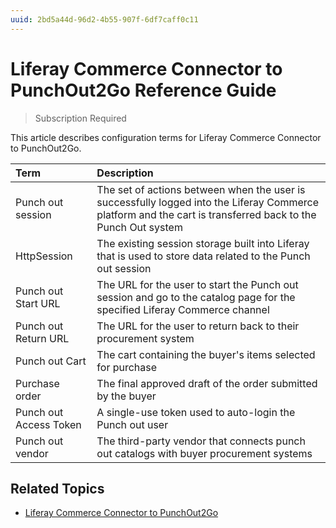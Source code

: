 ```yaml
---
uuid: 2bd5a44d-96d2-4b55-907f-6df7caff0c11
---
```

# Liferay Commerce Connector to PunchOut2Go Reference Guide

> Subscription Required

This article describes configuration terms for Liferay Commerce Connector to PunchOut2Go.

| Term | Description |
| :--- | :--- |
| Punch out session | The set of actions between when the user is successfully logged into the Liferay Commerce platform and the cart is transferred back to the Punch Out system |
| HttpSession | The existing session storage built into Liferay that is used to store data related to the Punch out session |
| Punch out Start URL | The URL for the user to start the Punch out session and go to the catalog page for the specified Liferay Commerce channel |
| Punch out Return URL | The URL for the user to return back to their procurement system |
| Punch out Cart | The cart containing the buyer's items selected for purchase |
| Purchase order | The final approved draft of the order submitted by the buyer |
| Punch out Access Token | A single-use token used to auto-login the Punch out user |
| Punch out vendor | The third-party vendor that connects punch out catalogs with buyer procurement systems |

## Related Topics

* [Liferay Commerce Connector to PunchOut2Go](./liferay-commerce-connector-to-punchout2go.md)
